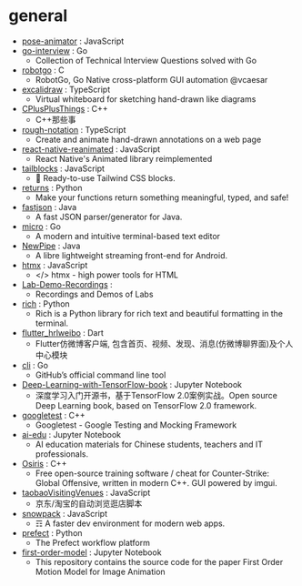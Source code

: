 # general
- [pose-animator](https://github.com/yemount/pose-animator) : JavaScript
- [go-interview](https://github.com/shomali11/go-interview) : Go
  - Collection of Technical Interview Questions solved with Go
- [robotgo](https://github.com/go-vgo/robotgo) : C
  - RobotGo, Go Native cross-platform GUI automation @vcaesar
- [excalidraw](https://github.com/excalidraw/excalidraw) : TypeScript
  - Virtual whiteboard for sketching hand-drawn like diagrams
- [CPlusPlusThings](https://github.com/Light-City/CPlusPlusThings) : C++
  - C++那些事
- [rough-notation](https://github.com/pshihn/rough-notation) : TypeScript
  - Create and animate hand-drawn annotations on a web page
- [react-native-reanimated](https://github.com/software-mansion/react-native-reanimated) : JavaScript
  - React Native's Animated library reimplemented
- [tailblocks](https://github.com/mertJF/tailblocks) : JavaScript
  - 🎉 Ready-to-use Tailwind CSS blocks.
- [returns](https://github.com/dry-python/returns) : Python
  - Make your functions return something meaningful, typed, and safe!
- [fastjson](https://github.com/alibaba/fastjson) : Java
  - A fast JSON parser/generator for Java.
- [micro](https://github.com/zyedidia/micro) : Go
  - A modern and intuitive terminal-based text editor
- [NewPipe](https://github.com/TeamNewPipe/NewPipe) : Java
  - A libre lightweight streaming front-end for Android.
- [htmx](https://github.com/bigskysoftware/htmx) : JavaScript
  - </> htmx - high power tools for HTML
- [Lab-Demo-Recordings](https://github.com/MicrosoftLearning/Lab-Demo-Recordings) : 
  - Recordings and Demos of Labs
- [rich](https://github.com/willmcgugan/rich) : Python
  - Rich is a Python library for rich text and beautiful formatting in the terminal.
- [flutter_hrlweibo](https://github.com/huangruiLearn/flutter_hrlweibo) : Dart
  - Flutter仿微博客户端, 包含首页、视频、发现、消息(仿微博聊界面)及个人中心模块
- [cli](https://github.com/cli/cli) : Go
  - GitHub’s official command line tool
- [Deep-Learning-with-TensorFlow-book](https://github.com/dragen1860/Deep-Learning-with-TensorFlow-book) : Jupyter Notebook
  - 深度学习入门开源书，基于TensorFlow 2.0案例实战。Open source Deep Learning book, based on TensorFlow 2.0 framework.
- [googletest](https://github.com/google/googletest) : C++
  - Googletest - Google Testing and Mocking Framework
- [ai-edu](https://github.com/microsoft/ai-edu) : Jupyter Notebook
  - AI education materials for Chinese students, teachers and IT professionals.
- [Osiris](https://github.com/danielkrupinski/Osiris) : C++
  - Free open-source training software / cheat for Counter-Strike: Global Offensive, written in modern C++. GUI powered by imgui.
- [taobaoVisitingVenues](https://github.com/sleepybear1113/taobaoVisitingVenues) : JavaScript
  - 京东/淘宝的自动浏览逛店脚本
- [snowpack](https://github.com/pikapkg/snowpack) : JavaScript
  - ☶ A faster dev environment for modern web apps.
- [prefect](https://github.com/PrefectHQ/prefect) : Python
  - The Prefect workflow platform
- [first-order-model](https://github.com/AliaksandrSiarohin/first-order-model) : Jupyter Notebook
  - This repository contains the source code for the paper First Order Motion Model for Image Animation
